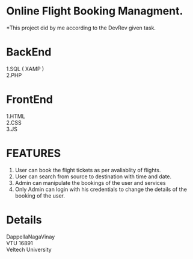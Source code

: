 # Online Flight Booking Managment.
*This project did by me according to the DevRev given task.


# BackEnd
1.SQL ( XAMP )<br>
2.PHP<br>

# FrontEnd
1.HTML<br>
2.CSS<br>
3.JS<br>

# FEATURES

1. User can book the flight tickets as per avaliablity of flights.
2. User can search from source to destination with time and date.
3. Admin can manipulate the bookings of the user and services
4. Only Admin can login with his credentials to change the details of the booking of the user.

# Details 
DappellaNagaVinay<br>
VTU 16891<br>
Veltech University


